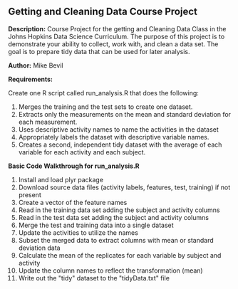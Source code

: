 Getting and Cleaning Data Course Project
----------------------------------------

**Description:** Course Project for the getting and Cleaning Data Class in the Johns Hopkins Data Science Curriculum. The purpose of this project is to demonstrate your ability to collect, work with, and clean a data set. The goal is to prepare tidy data that can be used for later analysis.

**Author:** Mike Bevil

**Requirements:** 

Create one R script called run_analysis.R that does the following: 

  1. Merges the training and the test sets to create one dataset. 
  2.  Extracts only the measurements on the mean and standard deviation for each measurement. 
  3.  Uses descriptive activity names to name the activities in the dataset 
  4.  Appropriately labels the dataset with descriptive variable names. 
  5. Creates a second, independent tidy dataset with the average of each variable for each activity and each subject.


**Basic Code Walkthrough for run_analysis.R**

1. Install and load plyr package
2. Download source data files (activity labels, features, test, training) if not present
3. Create a vector of the feature names
4. Read in the training data set adding the subject and activity columns
5. Read in the test data set adding the subject and activity columns
6. Merge the test and training data into a single dataset
7. Update the activities to utilize the names
8. Subset the merged data to extract columns with mean or standard deviation data
9. Calculate the mean of the replicates for each variable by subject and activity
10. Update the column names to reflect the transformation (mean)
11. Write out the "tidy" dataset to the "tidyData.txt" file
